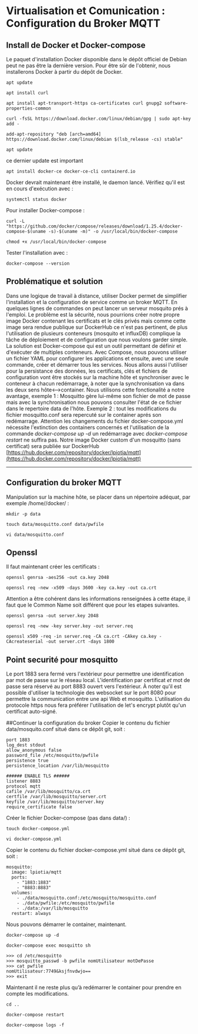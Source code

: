 # Virtualisation et Comunication : Configuration du Broker MQTT

## Install de Docker et Docker-compose

Le paquet d'installation Docker disponible dans le dépôt officiel de Debian peut ne pas être la dernière version. Pour être sûr de l'obtenir, nous installerons Docker à partir du dépôt de Docker. 

``` shell
apt update

apt install curl

apt install apt-transport-https ca-certificates curl gnupg2 software-properties-common

curl -fsSL https://download.docker.com/linux/debian/gpg | sudo apt-key add -

add-apt-repository "deb [arch=amd64] https://download.docker.com/linux/debian $(lsb_release -cs) stable"

apt update
```
ce dernier update est important

``` shell
apt install docker-ce docker-ce-cli containerd.io
```
Docker devrait maintenant être installé, le daemon lancé. Vérifiez qu'il est en cours d'exécution avec :
``` shell
systemctl status docker
```
Pour installer Docker-compose :
``` shell
curl -L "https://github.com/docker/compose/releases/download/1.25.4/docker-compose-$(uname -s)-$(uname -m)" -o /usr/local/bin/docker-compose

chmod +x /usr/local/bin/docker-compose
```
Tester l'installation avec :
``` shell
docker-compose --version
```

## Problématique et solution

Dans une logique de travail à distance, utiliser Docker permet de simplifier l'installation et la configuration de service comme un broker MQTT. En quelques lignes de commandes on peut lancer un serveur mosquito prés à l'emploi. Le problème est la sécurité, nous pourrions créer notre propre image Docker contenant les certificats et le clés privés mais comme cette image sera rendue publique sur DockerHub ce n'est pas pertinent, de plus l'utilisation de plusieurs conteneurs (mosquito et influxDB) complique la tâche de déploiement et de configuration que nous voulons garder simple.
La solution est Docker-compose qui est un outil permettant de définir et d'exécuter de multiples conteneurs. Avec Compose, nous pouvons utiliser un fichier YAML pour configurer les applications et ensuite, avec une seule commande, créer et démarrer tous les services. Nous allons aussi l'utiliser pour la persistance des données, les certificats, clés et fichiers de configuration vont être stockés sur la machine hôte et synchroniser avec le conteneur à chacun redémarrage, à noter que la synchronisation va dans les deux sens hôte\<\-\-\>container. Nous utilisons cette fonctionalité a notre avantage, exemple 1 : Mosquitto gère lui-même son fichier de mot de passe mais avec la synchronisation nous pouvons consulter l'état de ce fichier dans le repertoire data de l'hôte. Exemple 2 : tout les modifications du fichier mosquitto.conf sera repercuté sur le container aprés son redémarrage. Attention les changements du fichier docker-compose.yml nécessite l'extinction des containers concernés et l'utilisation de la commande *docker-compose up -d* un redémarrage avec *docker-compose restart* ne suffira pas.
Notre image Docker custom d'un mosquitto (sans certificat) sera publiée sur DockerHub 
[https://hub.docker.com/repository/docker/lpiotia/mqtt](https://hub.docker.com/repository/docker/lpiotia/mqtt)
___

## Configuration du broker MQTT

Manipulation sur la machine hôte, se placer dans un répertoire adéquat, par exemple /home/<username>/docker/ :
``` shell
mkdir -p data

touch data/mosquitto.conf data/pwfile

vi data/mosquitto.conf
```
## Openssl

Il faut maintenant créer les certificats :
``` shell
openssl genrsa -aes256 -out ca.key 2048

openssl req -new -x509 -days 3600 -key ca.key -out ca.crt 
```
Attention a être cohérent dans les informations renseignées à cette étape, il faut que le Common Name soit différent que pour les etapes suivantes.
``` shell
openssl genrsa -out server.key 2048

openssl req -new -key server.key -out server.req

openssl x509 -req -in server.req -CA ca.crt -CAkey ca.key -CAcreateserial -out server.crt -days 1800 
```
## Point securité pour mosquitto
Le port 1883 sera fermé vers l'extérieur pour permettre une identification par mot de passe sur le réseau local. L'identification par certificat *et* mot de passe sera réservé au port 8883 ouvert vers l'extérieur. À noter qu'il est possible d'utiliser la technologie des websocket sur le port 8080 pour permettre la communication entre une api Web et mosquitto. L'utilisation du protocole https nous fera préférer l'utilisation de let's encrypt plutôt qu'un certificat auto-signé.

##Continuer la configuration du broker
Copier le contenu du fichier data/mosquito.conf situé dans ce dépôt git, soit :

``` shell
port 1883
log_dest stdout
allow_anonymous false
password_file /etc/mosquitto/pwfile
persistence true
persistence_location /var/lib/mosquitto

###### ENABLE TLS ######
listener 8883
protocol mqtt
cafile /var/lib/mosquitto/ca.crt
certfile /var/lib/mosquitto/server.crt
keyfile /var/lib/mosquitto/server.key
require_certificate false
```
Créer le fichier Docker-compose (pas dans data/) :
``` shell
touch docker-compose.yml

vi docker-compose.yml
```
Copier le contenu du fichier docker-compose.yml situé dans ce dépôt git, soit :

``` shell
mosquitto:
  image: lpiotia/mqtt
  ports:
    - "1883:1883"
    - "8883:8883"
  volumes:
    - ./data/mosquitto.conf:/etc/mosquitto/mosquitto.conf
    - ./data/pwfile:/etc/mosquitto/pwfile
    - ./data:/var/lib/mosquitto
  restart: always
```
Nous pouvons démarrer le container, maintenant.
``` shell
docker-compose up -d

docker-compose exec mosquitto sh

>>> cd /etc/mosquitto
>>> mosquitto_passwd -b pwfile nomUtilisateur motDePasse
>>> cat pwfile
nomUtilisateur:7749&ksjfnvdwjo==
>>> exit
```
Maintenant il ne reste plus qu’à redémarrer le container pour prendre en compte les modifications.
``` shell
cd ..

docker-compose restart

docker-compose logs -f
```
